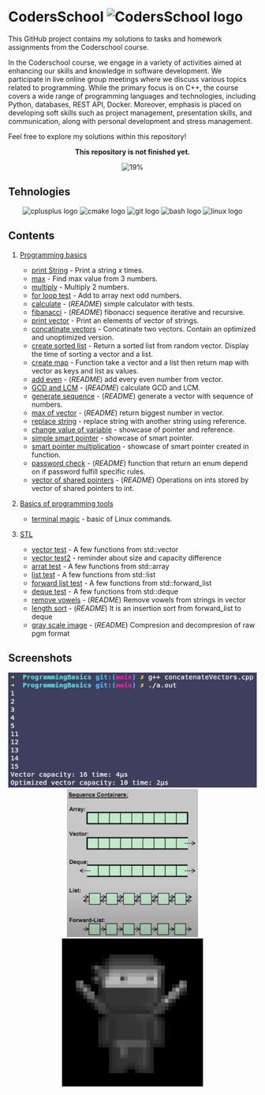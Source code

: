 # CodersSchool <img src="https://avatars.githubusercontent.com/u/44933664?s=48&v=4" height="30" alt="CodersSchool  logo"  />



This GitHub project contains my solutions to tasks and homework assignments from the Coderschool course.

In the Coderschool course, we engage in a variety of activities aimed at enhancing our skills and knowledge in software development. We participate in live online group meetings where we discuss various topics related to programming.
While the primary focus is on C++, the course covers a wide range of programming languages and technologies, including Python, databases, REST API, Docker. Moreover, emphasis is placed on developing soft skills such as project management, presentation skills, and communication, along with personal development and stress management.

Feel free to explore my solutions within this repository!

<div align="center">
<b>This repository is not finished yet.</b>

![19%](https://progress-bar.dev/19/?title=Progress)
</div>

## Tehnologies

<div align="center">

<img src="https://cdn.jsdelivr.net/gh/devicons/devicon/icons/cplusplus/cplusplus-original.svg" height="30" alt="cplusplus  logo"  />
<img src="https://cdn.jsdelivr.net/gh/devicons/devicon/icons/cmake/cmake-original.svg" height="30" alt="cmake logo"  />
<img src="https://cdn.jsdelivr.net/gh/devicons/devicon/icons/git/git-original.svg" height="30" alt="git logo"  />
<img src="https://cdn.jsdelivr.net/gh/devicons/devicon/icons/bash/bash-original.svg" height="30" alt="bash logo"  />
<img src="https://cdn.jsdelivr.net/gh/devicons/devicon/icons/linux/linux-original.svg" height="30" alt="linux logo"  />


</div>

## Contents

1. [Programming basics](ProgrammingBasics/)
	- [print String](ProgrammingBasics/printString.cpp) - Print a string $x$ times.
	- [max](ProgrammingBasics/max.cpp) - Find max value from 3 numbers.
	- [multiply](ProgrammingBasics/multiply.cpp) - Multiply 2 numbers.
	- [for loop test](ProgrammingBasics/forLoopTest.cpp) - Add to array next odd numbers.
	- [calculate](ProgrammingBasics/calculate) - (*README*) simple calculator with tests.
	- [fibanacci](ProgrammingBasics/fibanacci) - (*README*) fibonacci sequence iterative and recursive.
	- [print vector](ProgrammingBasics/printVector.cpp) - Print an elements of vector of strings.
	- [concatinate vectors](ProgrammingBasics/concatinateVectors.cpp) - Concatinate two vectors. Contain an optimized and unoptimized version.
	- [create sorted list](ProgrammingBasics/createSortedList.cpp) - Return a sorted list from random vector. Display the time of sorting a vector and a list.
	- [create map](ProgrammingBasics/createMap.cpp) - Function take a vector and a list then return map with vector as keys and list as values.
	- [add even](ProgrammingBasics/addEven) - (*README*) add every even number from vector.
	- [GCD and LCM](ProgrammingBasics/GCD\&LCM) - (*README*) calculate GCD and LCM.
	- [generate sequence](ProgrammingBasics/generateSequence/) - (*README*) generate a vector with sequence of numbers.
	- [max of vector](ProgrammingBasics/maxOfVector/) - (*README*) return biggest number in vector.
	- [replace string](ProgrammingBasics/replaceString.cpp) - replace string with another string using reference.
	- [change value of variable](ProgrammingBasics/changeValueOfVariable.cpp) - showcase of pointer and reference.
	- [simple smart pointer](ProgrammingBasics/simpleSmartPointer.cpp) - showcase of smart pointer.
	- [smart pointer multiplication](ProgrammingBasics/replaceString.cpp) - showcase of smart pointer created in function.
	- [password check](ProgrammingBasics/passwordCheck/) - (*README*) function that return an enum depend on if password fulfill specific rules.
	- [vector of shared pointers](ProgrammingBasics/vectorOfSharedPointers/) - (*README*) Operations on ints stored by vector of shared pointers to int.

2. [Basics of programming tools](BasicsOfProgrammingTools/)
	- [terminal magic](BasicsOfProgrammingTools/TerminalMagic/) - basic of Linux commands.

3. [STL](STL/)
	- [vector test](STL/vectorTests.cpp) - A few functions from std::vector
	- [vector test2](STL/vectorTests2.cpp) - reminder about size and capacity difference
	- [arrat test](STL/arrayTests.cpp) - A few functions from std::array
	- [list test](STL/listTests.cpp) - A few functions from std::list
	- [forward list test](STL/forewardListTests.cpp) - A few functions from std::forward_list
	- [deque test](STL/dequeTests.cpp) - A few functions from std::deque
	- [remove vowels](STL/removeVowels/) - (*README*) Remove vowels from strings in vector
	- [length sort](STL/lengthSort/) - (*README*) It is an insertion sort from forward_list to deque
	- [gray scale image](STL/grayScaleImage/) - (*README*) Compresion and decompresion of raw pgm format


## Screenshots

<div align="center">

<img src="screenshots/03.png" alt="03"/>
<img src="screenshots/05.png" height=300 alt="05"/>
<img src="screenshots/07.png" height=300 alt="07"/>

</div>
